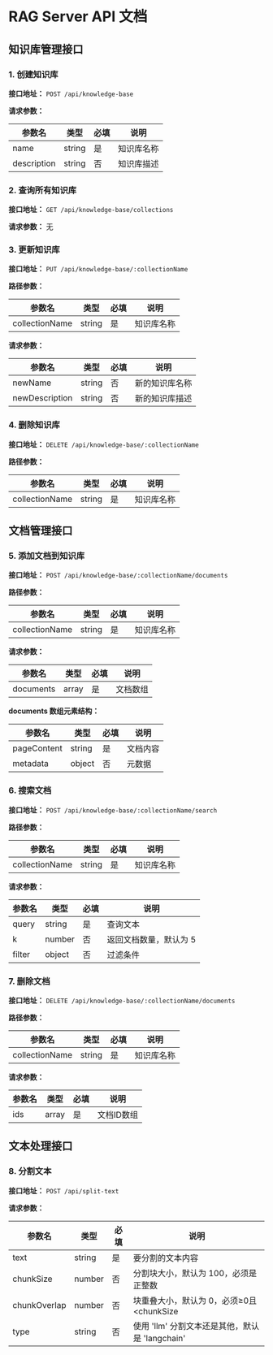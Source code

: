 # RAG Server API 文档

## 知识库管理接口

### 1. 创建知识库

**接口地址：** `POST /api/knowledge-base`

**请求参数：**

| 参数名      | 类型   | 必填 | 说明           |
|-------------|--------|------|----------------|
| name        | string | 是   | 知识库名称     |
| description | string | 否   | 知识库描述     |

### 2. 查询所有知识库

**接口地址：** `GET /api/knowledge-base/collections`

**请求参数：** 无

### 3. 更新知识库

**接口地址：** `PUT /api/knowledge-base/:collectionName`

**路径参数：**

| 参数名         | 类型   | 必填 | 说明       |
|----------------|--------|------|------------|
| collectionName | string | 是   | 知识库名称 |

**请求参数：**

| 参数名         | 类型   | 必填 | 说明           |
|----------------|--------|------|----------------|
| newName        | string | 否   | 新的知识库名称 |
| newDescription | string | 否   | 新的知识库描述 |

### 4. 删除知识库

**接口地址：** `DELETE /api/knowledge-base/:collectionName`

**路径参数：**

| 参数名         | 类型   | 必填 | 说明       |
|----------------|--------|------|------------|
| collectionName | string | 是   | 知识库名称 |

## 文档管理接口

### 5. 添加文档到知识库

**接口地址：** `POST /api/knowledge-base/:collectionName/documents`

**路径参数：**

| 参数名         | 类型   | 必填 | 说明       |
|----------------|--------|------|------------|
| collectionName | string | 是   | 知识库名称 |

**请求参数：**

| 参数名    | 类型  | 必填 | 说明         |
|-----------|-------|------|--------------|
| documents | array | 是   | 文档数组     |

**documents 数组元素结构：**

| 参数名     | 类型   | 必填 | 说明     |
|------------|--------|------|----------|
| pageContent| string | 是   | 文档内容 |
| metadata   | object | 否   | 元数据   |

### 6. 搜索文档

**接口地址：** `POST /api/knowledge-base/:collectionName/search`

**路径参数：**

| 参数名         | 类型   | 必填 | 说明       |
|----------------|--------|------|------------|
| collectionName | string | 是   | 知识库名称 |

**请求参数：**

| 参数名 | 类型   | 必填 | 说明                     |
|--------|--------|------|--------------------------|
| query  | string | 是   | 查询文本                 |
| k      | number | 否   | 返回文档数量，默认为 5   |
| filter | object | 否   | 过滤条件                 |

### 7. 删除文档

**接口地址：** `DELETE /api/knowledge-base/:collectionName/documents`

**路径参数：**

| 参数名         | 类型   | 必填 | 说明       |
|----------------|--------|------|------------|
| collectionName | string | 是   | 知识库名称 |

**请求参数：**

| 参数名 | 类型  | 必填 | 说明           |
|--------|-------|------|----------------|
| ids    | array | 是   | 文档ID数组     |

## 文本处理接口

### 8. 分割文本

**接口地址：** `POST /api/split-text`

**请求参数：**

| 参数名       | 类型   | 必填 | 说明                                    |
|--------------|--------|------|-----------------------------------------|
| text         | string | 是   | 要分割的文本内容                        |
| chunkSize    | number | 否   | 分割块大小，默认为 100，必须是正整数    |
| chunkOverlap | number | 否   | 块重叠大小，默认为 0，必须≥0且<chunkSize |
| type | string | 否   | 使用 'llm' 分割文本还是其他，默认是 'langchain' |
